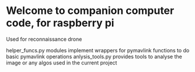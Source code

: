 # Welcome to companion computer code, for raspberry pi
Used for reconnaissance drone

helper_funcs.py modules implement wrappers for pymavlink functions to do basic pymavlink operations
anlysis_tools.py provides tools to analyse the image or any algos used in the current project